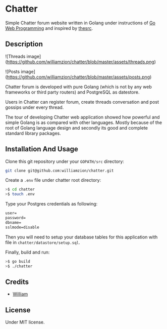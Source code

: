 # Chatter

Simple Chatter forum website written in Golang under instructions of [Go Web Programming](https://www.goodreads.com/book/show/27797995-go-web-programming) and inspired by [thesrc](https://github.com/sourcegraph/thesrc).

## Description

![Threads image]
(https://github.com/williamzion/chatter/blob/master/assets/threads.png)

![Posts image]
(https://github.com/williamzion/chatter/blob/master/assets/posts.png)

Chatter forum is developed with pure Golang (which is not by any web frameworks or third party routers) and PostgreSQL as datestore.

Users in Chatter can register forum, create threads conversation and post gossips under every thread.

The tour of developing Chatter web application showed how powerful and simple Golang is as compared with other languages. Mostly because of the root of Golang language design and secondly its good and complete standard library packages.

## Installation And Usage

Clone this git repository under your `GOPATH/src` directory:

```bash
git clone git@github.com:williamzion/chatter.git
```

Create a `.env` file under chatter root directory:

```bash
>$ cd chatter
>$ touch .env
```

Type your Postgres credentials as following:

```txt
user=
password=
dbname=
sslmode=disable
```

Then you will need to setup your database tables for this application with file in `chatter/datastore/setup.sql`.

Finally, build and run:

```bash
>$ go build
>$ ./chatter
```

## Credits

- [William](https://github.com/williamzion)

## License

Under MIT license.
